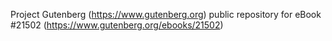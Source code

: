 Project Gutenberg (https://www.gutenberg.org) public repository for eBook #21502 (https://www.gutenberg.org/ebooks/21502)
